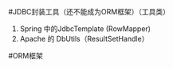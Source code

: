 #JDBC封装工具（还不能成为ORM框架）（工具类）
1. Spring 中的JdbcTemplate (RowMapper)
2. Apache 的 DbUtils（ResultSetHandle）

#ORM框架



